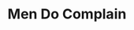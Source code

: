 ---
layout: organizations
title: Men Do Complain
links:
 - type: Website
   url: https://www.mendocomplain.com/
 - type: Facebook
   url: https://www.facebook.com/MenDoComplain/
 - type: Vimeo
   url: https://vimeo.com/channels/mendocomplain
 - type: YouTube
   url: https://www.youtube.com/user/MenDoComplain
 - type: Twitter
   url: https://twitter.com/mendocomplain
 - type: Linkedin
   url: https://www.linkedin.com/in/richard-duncker-995bbb29/edit/photo-opt-out/
 - type: Tumblr
   url: https://mendocomplain.tumblr.com/
 - type: Google+ 
   url: https://plus.google.com/+Mendocomplain-MDC
---